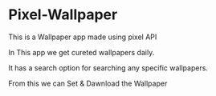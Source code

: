 # Pixel-Wallpaper
This is a Wallpaper app made using pixel API

In This app we get cureted wallpapers daily.

It has a search option for searching any specific wallpapers.

From this we can Set & Dawnload the Wallpaper
